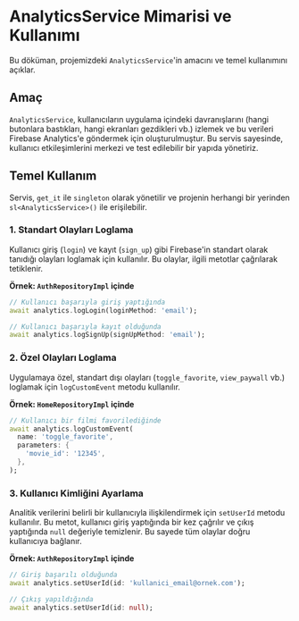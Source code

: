 # AnalyticsService Mimarisi ve Kullanımı

Bu döküman, projemizdeki `AnalyticsService`'in amacını ve temel kullanımını açıklar.

## Amaç

`AnalyticsService`, kullanıcıların uygulama içindeki davranışlarını (hangi butonlara bastıkları, hangi ekranları gezdikleri vb.) izlemek ve bu verileri Firebase Analytics'e göndermek için oluşturulmuştur. Bu servis sayesinde, kullanıcı etkileşimlerini merkezi ve test edilebilir bir yapıda yönetiriz.

## Temel Kullanım

Servis, `get_it` ile `singleton` olarak yönetilir ve projenin herhangi bir yerinden `sl<AnalyticsService>()` ile erişilebilir.

### 1. Standart Olayları Loglama

Kullanıcı giriş (`login`) ve kayıt (`sign_up`) gibi Firebase'in standart olarak tanıdığı olayları loglamak için kullanılır. Bu olaylar, ilgili metotlar çağrılarak tetiklenir.

**Örnek: `AuthRepositoryImpl` içinde**
```dart
// Kullanıcı başarıyla giriş yaptığında
await analytics.logLogin(loginMethod: 'email');

// Kullanıcı başarıyla kayıt olduğunda
await analytics.logSignUp(signUpMethod: 'email');
```

### 2. Özel Olayları Loglama

Uygulamaya özel, standart dışı olayları (`toggle_favorite`, `view_paywall` vb.) loglamak için `logCustomEvent` metodu kullanılır.

**Örnek: `HomeRepositoryImpl` içinde**
```dart
// Kullanıcı bir filmi favorilediğinde
await analytics.logCustomEvent(
  name: 'toggle_favorite',
  parameters: {
    'movie_id': '12345',
  },
);
```

### 3. Kullanıcı Kimliğini Ayarlama

Analitik verilerini belirli bir kullanıcıyla ilişkilendirmek için `setUserId` metodu kullanılır. Bu metot, kullanıcı giriş yaptığında bir kez çağrılır ve çıkış yaptığında `null` değeriyle temizlenir. Bu sayede tüm olaylar doğru kullanıcıya bağlanır.

**Örnek: `AuthRepositoryImpl` içinde**
```dart
// Giriş başarılı olduğunda
await analytics.setUserId(id: 'kullanici_email@ornek.com');

// Çıkış yapıldığında
await analytics.setUserId(id: null);
``` 